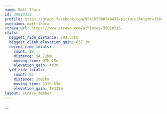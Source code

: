 ```yaml
---
name: Matt Thorx
id: 39610315
profile: https://graph.facebook.com/564195000748478/picture?height=256&width=256
username: matt-thorx
strava_url: https://www.strava.com/athletes/39610315
stats:
  biggest_ride_distance: 203.57km
  biggest_climb_elevation_gain: 637.2m
  recent_ride_totals:
    count: 10
    distance: 94.72km
    moving_time: 07h 25m
    elevation_gain: 443m
  ytd_ride_totals:
    count: 93
    distance: 2082km
    moving_time: 131h 59m
    elevation_gain: 15325m
layout: strava_member
--- 
```

...
